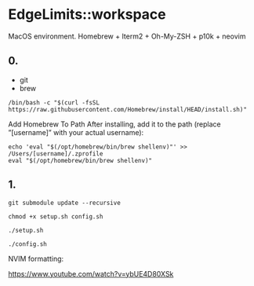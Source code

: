 # EdgeLimits::workspace

MacOS environment. 
Homebrew + Iterm2 + Oh-My-ZSH + p10k + neovim

## 0.

* git
* brew


```
/bin/bash -c "$(curl -fsSL https://raw.githubusercontent.com/Homebrew/install/HEAD/install.sh)"
```

Add Homebrew To Path
After installing, add it to the path (replace ”[username]” with your actual username):

```
echo 'eval "$(/opt/homebrew/bin/brew shellenv)"' >> /Users/[username]/.zprofile
eval "$(/opt/homebrew/bin/brew shellenv)"
```



## 1. 

```
git submodule update --recursive
```

```
chmod +x setup.sh config.sh
```

```
./setup.sh
```

```
./config.sh
```


NVIM formatting:

https://www.youtube.com/watch?v=ybUE4D80XSk